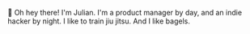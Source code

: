 👋 Oh hey there! I'm Julian.
I'm a product manager by day,
and an indie hacker by night.
I like to train jiu jitsu.
And I like bagels.
